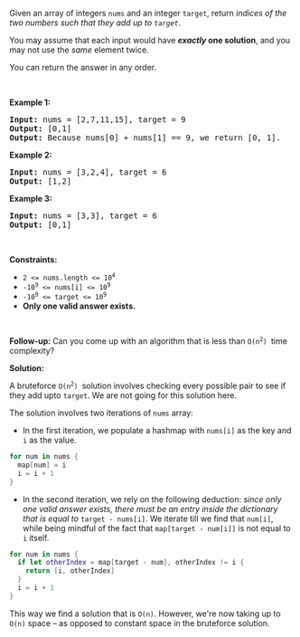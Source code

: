 <div><p>Given an array of integers <code>nums</code>&nbsp;and an integer <code>target</code>, return <em>indices of the two numbers such that they add up to <code>target</code></em>.</p><p>You may assume that each input would have <strong><em>exactly</em> one solution</strong>, and you may not use the <em>same</em> element twice.</p>

<p>You can return the answer in any order.</p>

<p>&nbsp;</p>
<p><strong>Example 1:</strong></p>

<pre><strong>Input:</strong> nums = [2,7,11,15], target = 9
<strong>Output:</strong> [0,1]
<strong>Output:</strong> Because nums[0] + nums[1] == 9, we return [0, 1].
</pre>


<p><strong>Example 2:</strong></p>

<pre><strong>Input:</strong> nums = [3,2,4], target = 6
<strong>Output:</strong> [1,2]
</pre>


<p><strong>Example 3:</strong></p>

<pre><strong>Input:</strong> nums = [3,3], target = 6
<strong>Output:</strong> [0,1]
</pre>


<p>&nbsp;</p>
<p><strong>Constraints:</strong></p>

<ul>
    <li><code>2 &lt;= nums.length &lt;= 10<sup>4</sup></code></li>
    <li><code>-10<sup>9</sup> &lt;= nums[i] &lt;= 10<sup>9</sup></code></li>
    <li><code>-10<sup>9</sup> &lt;= target &lt;= 10<sup>9</sup></code></li>
    <li><strong>Only one valid answer exists.</strong></li>
</ul>


<p>&nbsp;</p>

<strong>Follow-up:&nbsp;</strong>Can you come up with an algorithm that is less than&nbsp;<code>O(n<sup>2</sup>)&nbsp;</code>time complexity?

**Solution:**

A bruteforce&nbsp;<code>O(n<sup>2</sup>)&nbsp;</code>solution involves checking every possible pair to see if they add upto `target`. We are not going for this solution here. 

The solution involves two iterations of `nums` array: 

- In the first iteration, we populate a hashmap with `nums[i]` as the key and `i` as the value. 

```swift
for num in nums {
  map[num] = i
  i = i + 1
}
```

- In the second iteration, we rely on the following deduction: *since only one valid answer exists, there must be an entry inside the dictionary that is equal to* `target - nums[i]`. We iterate till we find that `num[i]`, while being mindful of the fact that `map[target - num[i]]` is not equal to `i` itself.

```swift
for num in nums {
  if let otherIndex = map[target - num], otherIndex != i {
    return [i, otherIndex]
  }
  i = i + 1
}
```
This way we find a solution that is `O(n)`. However, we're now taking up to `O(n)` space – as opposed to constant space in the bruteforce solution. 

